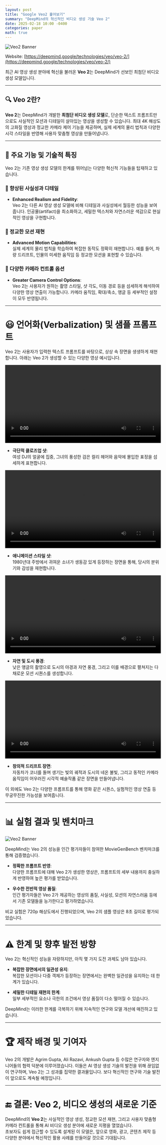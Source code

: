 ```yaml
---
layout: post  
title: "Google Veo2 훑어보기"  
summary: "DeepMind의 혁신적인 비디오 생성 기술 Veo 2"  
date: 2025-02-18 10:00 -0400  
categories: paper  
math: true  
---
```




![Veo2 Banner](/assets/img/post_img/veo2/1.PNG)



Website: [https://deepmind.google/technologies/veo/veo-2/](https://deepmind.google/technologies/veo/veo-2/)

최근 AI 영상 생성 분야에 혁신을 불러온 **Veo 2**는 DeepMind가 선보인 최첨단 비디오 생성 모델입니다. 


---

## 🔍 Veo 2란?

**Veo 2**는 DeepMind가 개발한 **최첨단 비디오 생성 모델**로, 단순한 텍스트 프롬프트만으로도 사실적인 모션과 디테일이 살아있는 영상을 생성할 수 있습니다. 최대 4K 해상도의 고화질 영상과 정교한 카메라 제어 기능을 제공하며, 실제 세계의 물리 법칙과 다양한 시각 스타일을 반영해 사용자 맞춤형 영상을 만들어냅니다. 

---

## 🚀 주요 기능 및 기술적 특징

Veo 2는 기존 영상 생성 모델의 한계를 뛰어넘는 다양한 혁신적 기능들을 탑재하고 있습니다.

### 🎯 향상된 사실성과 디테일

- **Enhanced Realism and Fidelity**:  
  Veo 2는 다른 AI 영상 생성 모델에 비해 디테일과 사실성에서 월등한 성능을 보여줍니다. 인공물(artifact)을 최소화하고, 세밀한 텍스처와 자연스러운 색감으로 현실적인 영상을 구현합니다.

### 🎯 정교한 모션 재현

- **Advanced Motion Capabilities**:  
  실제 세계의 물리 법칙을 학습하여 복잡한 동작도 정확히 재현합니다. 예를 들어, 차량 드리프트, 인물의 미세한 움직임 등 정교한 모션을 표현할 수 있습니다. 

### 🎯 다양한 카메라 컨트롤 옵션

- **Greater Camera Control Options**:  
  Veo 2는 사용자가 원하는 촬영 스타일, 샷 각도, 이동 경로 등을 섬세하게 해석하여 다양한 영상 연출이 가능합니다. 카메라 움직임, 확대/축소, 앵글 등 세부적인 설정이 모두 반영됩니다.

---

# 😃 언어화(Verbalization) 및 샘플 프롬프트

Veo 2는 사용자가 입력한 텍스트 프롬프트를 바탕으로, 상상 속 장면을 생생하게 재현합니다. 아래는 Veo 2가 생성할 수 있는 다양한 영상 예시입니다.



<video src="/assets/img/post_img/veo2/1.webm" width="100%" height="auto" controls></video>



- **극단적 클로즈업 샷**:  
  여성 DJ의 얼굴에 집중, 그녀의 풍성한 검은 컬리 헤어와 음악에 몰입한 표정을 섬세하게 표현합니다.



<video src="/assets/img/post_img/veo2/2.webm" width="100%" height="auto" controls></video>



- **애니메이션 스타일 샷**:  
  1980년대 주방에서 귀여운 소녀가 생동감 있게 등장하는 장면을 통해, 당시의 분위기와 감성을 재현합니다.



<video src="/assets/img/post_img/veo2/3.webm" width="100%" height="auto" controls></video>




- **자연 및 도시 풍경**:  
  낮은 앵글의 촬영으로 도시의 야경과 자연 풍경, 그리고 이를 배경으로 펼쳐지는 다채로운 모션 시퀀스를 생성합니다.



<video src="/assets/img/post_img/veo2/4.webm" width="100%" height="auto" controls></video>



- **창의적 드리프트 장면**:  
  자동차가 코너를 돌며 생기는 빛의 궤적과 도시의 네온 불빛, 그리고 동적인 카메라 움직임이 어우러진 시각적 예술작품 같은 장면을 만들어냅니다. 

이 외에도 Veo 2는 다양한 프롬프트를 통해 영화 같은 시퀀스, 실험적인 영상 연출 등 무궁무진한 가능성을 보여줍니다.

---

# 📊 실험 결과 및 벤치마크



![Veo2 Banner](/assets/img/post_img/veo2/2.PNG)



DeepMind는 Veo 2의 성능을 인간 평가자들이 참여한 MovieGenBench 벤치마크를 통해 검증했습니다.  

- **정확한 프롬프트 반영**:  
  다양한 프롬프트에 대해 Veo 2가 생성한 영상은, 프롬프트의 세부 내용까지 충실하게 반영하여 높은 평가를 받았습니다.

- **우수한 전반적 영상 품질**:  
  인간 평가자들은 Veo 2가 제공하는 영상의 품질, 사실성, 모션의 자연스러움 등에서 기존 모델들을 능가한다고 평가하였습니다.

비교 실험은 720p 해상도에서 진행되었으며, Veo 2의 샘플 영상은 8초 길이로 평가되었습니다.

---

# ⚠️ 한계 및 향후 발전 방향

Veo 2는 혁신적인 성능을 자랑하지만, 아직 몇 가지 도전 과제도 남아 있습니다.

- **복잡한 장면에서의 일관성 유지**:  
  복잡한 모션이나 다중 객체가 등장하는 장면에서는 완벽한 일관성을 유지하는 데 한계가 있습니다.

- **세밀한 디테일 재현의 한계**:  
  일부 세부적인 요소나 극한의 조건에서 영상 품질이 다소 떨어질 수 있습니다.

DeepMind는 이러한 한계를 극복하기 위해 지속적인 연구와 모델 개선에 매진하고 있습니다.

---

# 🏆 제작 배경 및 기여자

Veo 2의 개발은 Agrim Gupta, Ali Razavi, Ankush Gupta 등 수많은 연구자와 엔지니어들의 협력 덕분에 이루어졌습니다. 이들은 AI 영상 생성 기술의 발전을 위해 끊임없이 연구하며, Veo 2는 그 성과를 집약한 결과물입니다. 보다 혁신적인 연구와 기술 발전이 앞으로도 계속될 예정입니다.

---

# 🔚 결론: Veo 2, 비디오 생성의 새로운 기준

DeepMind의 **Veo 2**는 사실적인 영상 생성, 정교한 모션 재현, 그리고 사용자 맞춤형 카메라 컨트롤을 통해 AI 비디오 생성 분야에 새로운 지평을 열었습니다.  
초보자도 쉽게 접근할 수 있도록 설계된 이 모델은, 앞으로 영화, 광고, 콘텐츠 제작 등 다양한 분야에서 혁신적인 활용 사례를 만들어갈 것으로 기대됩니다.
